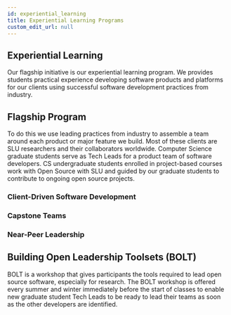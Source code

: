```yaml
---
id: experiential_learning
title: Experiential Learning Programs 
custom_edit_url: null
---
```


## Experiential Learning

Our flagship initiative is our experiential learning program. We provides students practical experience developing software products and platforms for our clients using successful software development practices from industry.

## Flagship Program <!-- Needs a better title-->

To do this we use leading practices from industry to assemble a team around each product or major feature we build. Most of these clients are SLU researchers and their collaborators worldwide. Computer Science graduate students serve as Tech Leads for a product team of software developers. CS undergraduate students enrolled in project-based courses work with Open Source with SLU and guided by our graduate students to contribute to ongoing open source projects.

### Client-Driven Software Development

### Capstone Teams

### Near-Peer Leadership

## Building Open Leadership Toolsets (BOLT)

BOLT is a workshop that gives participants the tools required to lead open source software, especially for research. The BOLT workshop is offered every summer and winter immediately before the start of classes to enable new graduate student Tech Leads to be ready to lead their teams as soon as the other developers are identified.  
